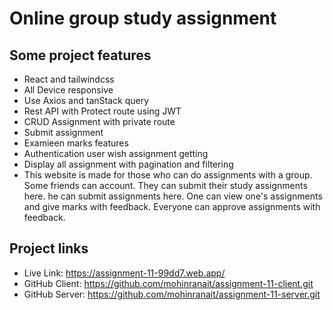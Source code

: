 # Online group study assignment

## Some project features
- React and tailwindcss
- All Device responsive
- Use Axios and tanStack query 
- Rest API with Protect route using JWT
- CRUD Assignment with private route
- Submit assignment
- Examieen marks features
- Authentication user wish assignment getting
- Display all assignment with pagination and filtering 
- This website is made for those who can do assignments with a group. Some friends can account. They can submit their study assignments here. he can submit assignments here. One can view one's assignments and give marks with feedback. Everyone can approve assignments with feedback.



## Project links
- Live Link: https://assignment-11-99dd7.web.app/
- GitHub Client: https://github.com/mohinranait/assignment-11-client.git
- GitHub Server: https://github.com/mohinranait/assignment-11-server.git



